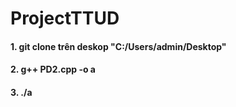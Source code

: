 # ProjectTTUD
#### 1. git clone trên deskop "C:/Users/admin/Desktop"
#### 2. g++ PD2.cpp -o a 
#### 3. ./a


